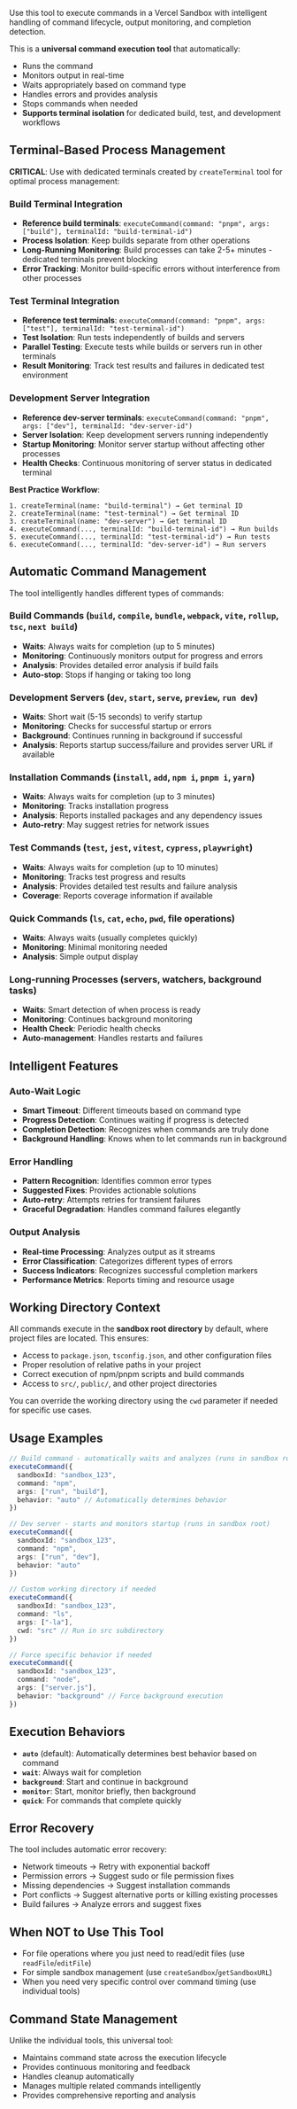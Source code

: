 Use this tool to execute commands in a Vercel Sandbox with intelligent handling of command lifecycle, output monitoring, and completion detection.

This is a **universal command execution tool** that automatically:
- Runs the command
- Monitors output in real-time
- Waits appropriately based on command type
- Handles errors and provides analysis
- Stops commands when needed
- **Supports terminal isolation** for dedicated build, test, and development workflows

## Terminal-Based Process Management

**CRITICAL**: Use with dedicated terminals created by `createTerminal` tool for optimal process management:

### Build Terminal Integration
- **Reference build terminals**: `executeCommand(command: "pnpm", args: ["build"], terminalId: "build-terminal-id")`
- **Process Isolation**: Keep builds separate from other operations
- **Long-Running Monitoring**: Build processes can take 2-5+ minutes - dedicated terminals prevent blocking
- **Error Tracking**: Monitor build-specific errors without interference from other processes

### Test Terminal Integration  
- **Reference test terminals**: `executeCommand(command: "pnpm", args: ["test"], terminalId: "test-terminal-id")`
- **Test Isolation**: Run tests independently of builds and servers
- **Parallel Testing**: Execute tests while builds or servers run in other terminals
- **Result Monitoring**: Track test results and failures in dedicated test environment

### Development Server Integration
- **Reference dev-server terminals**: `executeCommand(command: "pnpm", args: ["dev"], terminalId: "dev-server-id")`  
- **Server Isolation**: Keep development servers running independently
- **Startup Monitoring**: Monitor server startup without affecting other processes
- **Health Checks**: Continuous monitoring of server status in dedicated terminal

**Best Practice Workflow**:
```
1. createTerminal(name: "build-terminal") → Get terminal ID
2. createTerminal(name: "test-terminal") → Get terminal ID  
3. createTerminal(name: "dev-server") → Get terminal ID
4. executeCommand(..., terminalId: "build-terminal-id") → Run builds
5. executeCommand(..., terminalId: "test-terminal-id") → Run tests
6. executeCommand(..., terminalId: "dev-server-id") → Run servers
```

## Automatic Command Management

The tool intelligently handles different types of commands:

### Build Commands (`build`, `compile`, `bundle`, `webpack`, `vite`, `rollup`, `tsc`, `next build`)
- **Waits**: Always waits for completion (up to 5 minutes)
- **Monitoring**: Continuously monitors output for progress and errors
- **Analysis**: Provides detailed error analysis if build fails
- **Auto-stop**: Stops if hanging or taking too long

### Development Servers (`dev`, `start`, `serve`, `preview`, `run dev`)
- **Waits**: Short wait (5-15 seconds) to verify startup
- **Monitoring**: Checks for successful startup or errors
- **Background**: Continues running in background if successful
- **Analysis**: Reports startup success/failure and provides server URL if available

### Installation Commands (`install`, `add`, `npm i`, `pnpm i`, `yarn`)
- **Waits**: Always waits for completion (up to 3 minutes)
- **Monitoring**: Tracks installation progress
- **Analysis**: Reports installed packages and any dependency issues
- **Auto-retry**: May suggest retries for network issues

### Test Commands (`test`, `jest`, `vitest`, `cypress`, `playwright`)
- **Waits**: Always waits for completion (up to 10 minutes)
- **Monitoring**: Tracks test progress and results
- **Analysis**: Provides detailed test results and failure analysis
- **Coverage**: Reports coverage information if available

### Quick Commands (`ls`, `cat`, `echo`, `pwd`, file operations)
- **Waits**: Always waits (usually completes quickly)
- **Monitoring**: Minimal monitoring needed
- **Analysis**: Simple output display

### Long-running Processes (servers, watchers, background tasks)
- **Waits**: Smart detection of when process is ready
- **Monitoring**: Continues background monitoring
- **Health Check**: Periodic health checks
- **Auto-management**: Handles restarts and failures

## Intelligent Features

### Auto-Wait Logic
- **Smart Timeout**: Different timeouts based on command type
- **Progress Detection**: Continues waiting if progress is detected
- **Completion Detection**: Recognizes when commands are truly done
- **Background Handling**: Knows when to let commands run in background

### Error Handling
- **Pattern Recognition**: Identifies common error types
- **Suggested Fixes**: Provides actionable solutions
- **Auto-retry**: Attempts retries for transient failures
- **Graceful Degradation**: Handles command failures elegantly

### Output Analysis
- **Real-time Processing**: Analyzes output as it streams
- **Error Classification**: Categorizes different types of errors
- **Success Indicators**: Recognizes successful completion markers
- **Performance Metrics**: Reports timing and resource usage

## Working Directory Context

All commands execute in the **sandbox root directory** by default, where project files are located. This ensures:
- Access to `package.json`, `tsconfig.json`, and other configuration files
- Proper resolution of relative paths in your project
- Correct execution of npm/pnpm scripts and build commands
- Access to `src/`, `public/`, and other project directories

You can override the working directory using the `cwd` parameter if needed for specific use cases.

## Usage Examples

```typescript
// Build command - automatically waits and analyzes (runs in sandbox root)
executeCommand({ 
  sandboxId: "sandbox_123", 
  command: "npm", 
  args: ["run", "build"],
  behavior: "auto" // Automatically determines behavior
})

// Dev server - starts and monitors startup (runs in sandbox root)
executeCommand({ 
  sandboxId: "sandbox_123", 
  command: "npm", 
  args: ["run", "dev"],
  behavior: "auto"
})

// Custom working directory if needed
executeCommand({ 
  sandboxId: "sandbox_123", 
  command: "ls", 
  args: ["-la"],
  cwd: "src" // Run in src subdirectory
})

// Force specific behavior if needed
executeCommand({ 
  sandboxId: "sandbox_123", 
  command: "node", 
  args: ["server.js"],
  behavior: "background" // Force background execution
})
```

## Execution Behaviors

- **`auto`** (default): Automatically determines best behavior based on command
- **`wait`**: Always wait for completion
- **`background`**: Start and continue in background
- **`monitor`**: Start, monitor briefly, then background
- **`quick`**: For commands that complete quickly

## Error Recovery

The tool includes automatic error recovery:
- Network timeouts → Retry with exponential backoff
- Permission errors → Suggest sudo or file permission fixes
- Missing dependencies → Suggest installation commands
- Port conflicts → Suggest alternative ports or killing existing processes
- Build failures → Analyze errors and suggest fixes

## When NOT to Use This Tool

- For file operations where you just need to read/edit files (use `readFile`/`editFile`)
- For simple sandbox management (use `createSandbox`/`getSandboxURL`)
- When you need very specific control over command timing (use individual tools)

## Command State Management

Unlike the individual tools, this universal tool:
- Maintains command state across the execution lifecycle
- Provides continuous monitoring and feedback
- Handles cleanup automatically
- Manages multiple related commands intelligently
- Provides comprehensive reporting and analysis
